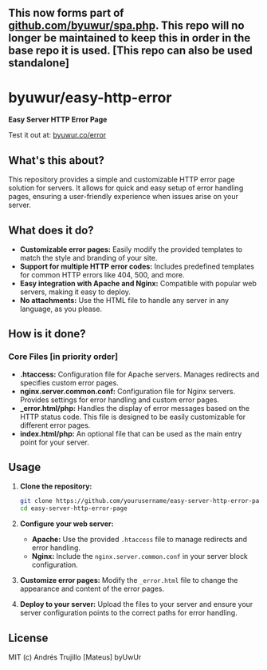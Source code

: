 ## This now forms part of [github.com/byuwur/spa.php](https://github.com/byuwur/spa.php). This repo will no longer be maintained to keep this in order in the base repo it is used. [This repo can also be used standalone]

# byuwur/easy-http-error

**Easy Server HTTP Error Page**

Test it out at: [byuwur.co/error](https://byuwur.co/error)

## What's this about?

This repository provides a simple and customizable HTTP error page solution for servers. It allows for quick and easy setup of error handling pages, ensuring a user-friendly experience when issues arise on your server.

## What does it do?

-   **Customizable error pages:** Easily modify the provided templates to match the style and branding of your site.
-   **Support for multiple HTTP error codes:** Includes predefined templates for common HTTP errors like 404, 500, and more.
-   **Easy integration with Apache and Nginx:** Compatible with popular web servers, making it easy to deploy.
-   **No attachments:** Use the HTML file to handle any server in any language, as you please.

## How is it done?

### Core Files [in priority order]

-   **.htaccess:** Configuration file for Apache servers. Manages redirects and specifies custom error pages.
-   **nginx.server.common.conf:** Configuration file for Nginx servers. Provides settings for error handling and custom error pages.
-   **\_error.html/php:** Handles the display of error messages based on the HTTP status code. This file is designed to be easily customizable for different error pages.
-   **index.html/php:** An optional file that can be used as the main entry point for your server.

## Usage

1. **Clone the repository:**

    ```bash
    git clone https://github.com/yourusername/easy-server-http-error-page.git
    cd easy-server-http-error-page
    ```

2. **Configure your web server:**

    - **Apache:** Use the provided `.htaccess` file to manage redirects and error handling.
    - **Nginx:** Include the `nginx.server.common.conf` in your server block configuration.

3. **Customize error pages:** Modify the `_error.html` file to change the appearance and content of the error pages.

4. **Deploy to your server:** Upload the files to your server and ensure your server configuration points to the correct paths for error handling.

## License

MIT (c) Andrés Trujillo [Mateus] byUwUr
